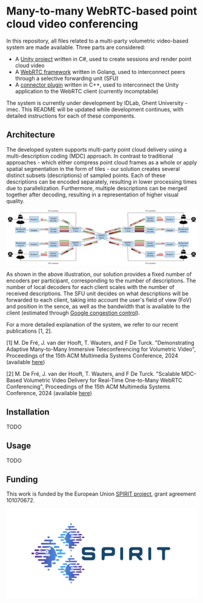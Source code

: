 # Many-to-many WebRTC-based point cloud video conferencing

In this repository, all files related to a multi-party volumetric video-based system are made available. Three parts are considered:

- A [Unity project](unity) written in C#, used to create sessions and render point cloud video
- A [WebRTC framework](webrtc) written in Golang, used to interconnect peers through a selective forwarding unit (SFU)
- A [connector plugin](connector) written in C++, used to interconnect the Unity application to the WebRTC client (currently incomptabile)

The system is currently under development by IDLab, Ghent University - imec. This README will be updated while development continues, with detailed instructions for each of these components.

## Architecture

The developed system supports multi-party point cloud delivery using a multi-description coding (MDC) approach. In contrast to traditional approaches - which either compress point cloud frames as a whole or apply spatial segmentation in the form of tiles - our solution creates several distinct subsets (descriptions) of sampled points. Each of these descriptions can be encoded separately, resulting in lower processing times due to parallelization. Furthermore, multiple descriptions can be merged together after decoding, resulting in a representation of higher visual quality.

![Architecture](architecture.png)

As shown in the above illustration, our solution provides a fixed number of encoders per participant, corresponding to the number of descriptions. The number of local decoders for each client scales with the number of received descriptions. The SFU unit decides on what descriptions will be forwarded to each client, taking into account the user's field of view (FoV) and position in the sence, as well as the bandwidth that is available to the client (estimated through [Google congestion control](https://datatracker.ietf.org/doc/html/draft-ietf-rmcat-gcc-02)).

For a more detailed explanation of the system, we refer to our recent publications [1, 2].

[1] M. De Fré, J. van der Hooft, T. Wauters, and F De Turck. "Demonstrating Adaptive Many-to-Many Immersive Teleconferencing for Volumetric Video", Proceedings of the 15th ACM Multimedia Systems Conference, 2024 (available [here](https://backoffice.biblio.ugent.be/download/01HW2J0M02RWJSSFSGP8EEDQ1B/01HW2J41RKP8CXHFTR22D2ARNQ))

[2] M. De Fré, J. van der Hooft, T. Wauters, and F De Turck. "Scalable MDC-Based Volumetric Video Delivery for Real-Time One-to-Many WebRTC Conferencing", Proceedings of the 15th ACM Multimedia Systems Conference, 2024 (available [here](https://backoffice.biblio.ugent.be/download/01HW2J66EZD49XQD2P94JBXHKR/01HW2J8F937QNC36XHZEBRHE8K))

## Installation

TODO

## Usage

TODO

## Funding

This work is funded by the European Union [SPIRIT project](https://www.spirit-project.eu), grant agreement 101070672.

![Logo](logo.png)